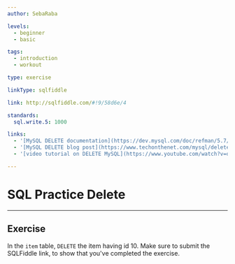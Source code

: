 ```yaml
---
author: SebaRaba

levels:
  - beginner
  - basic

tags:
  - introduction
  - workout

type: exercise

linkType: sqlfiddle

link: http://sqlfiddle.com/#!9/58d6e/4  

standards:
  sql.write.5: 1000

links:
  - '[MySQL DELETE documentation](https://dev.mysql.com/doc/refman/5.7/en/delete.html){documentation}'
  - '[MySQL DELETE blog post](https://www.techonthenet.com/mysql/delete.php){website}'
  - '[video tutorial on DELETE MySQL](https://www.youtube.com/watch?v=qb7abQ6ROy4){video}'

---
```


# SQL Practice Delete

---
## Exercise

In the `item` table, `DELETE` the item having id 10. Make sure to submit the SQLFiddle link, to show that you've completed the exercise.
 
